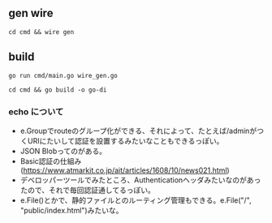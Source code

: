 ## gen wire

`cd cmd && wire gen`

## build

`go run cmd/main.go wire_gen.go`

`cd cmd && go build -o go-di`


### echo について
* e.Groupでrouteのグループ化ができる、それによって、たとえば/adminがつくURIにたいして認証を設置するみたいなこともできるっぽい。
* JSON Blobってのがある。
* Basic認証の仕組み(https://www.atmarkit.co.jp/ait/articles/1608/10/news021.html)
* デベロッパーツールでみたところ、Authenticationヘッダみたいなのがあったので、それで毎回認証通してるっぽい。
* e.File()とかで、静的ファイルとのルーティング管理もできる。e.File("/", "public/index.html")みたいな。
